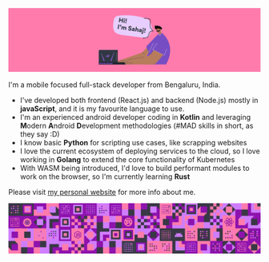 ![SahajR](https://github.com/SahajR/SahajR/blob/master/resources/banner_github_pink.png)

I'm a mobile focused full-stack developer from Bengaluru, India.

- I've developed both frontend (React.js) and backend (Node.js) mostly in __javaScript__, and it is my favourite language to use.
- I'm an experienced android developer coding in __Kotlin__ and leveraging **M**odern **A**ndroid **D**evelopment methodologies (#MAD skills in short, as they say :D)
- I know basic __Python__ for scripting use cases, like scrapping websites
- I love the current ecosystem of deploying services to the cloud, so I love working in __Golang__ to extend the core functionality of Kubernetes
- With WASM being introduced, I'd love to build performant modules to work on the browser, so I'm currently learning __Rust__

Please visit [my personal website](https://about.sahajr.com) for more info about me.

![Interests](https://github.com/SahajR/SahajR/blob/master/resources/banner_profile.png)
